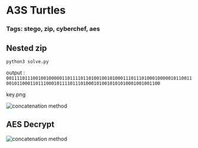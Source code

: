 # A3S Turtles

### Tags: stego, zip, cyberchef, aes

## Nested zip
```python3 solve.py```

output :
```00111101110010010000011011110110100100101000111011101000100000101100110010110001101110001011110111010001010010101010001001001100```

key.png

![concatenation method](key.png)
## AES Decrypt

![concatenation method](flag.png)

